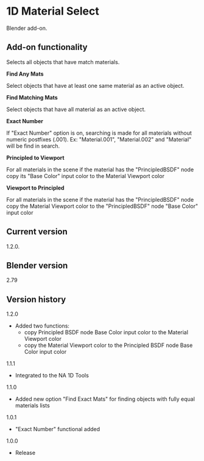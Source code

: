# 1D Material Select

Blender add-on.

Add-on functionality
-
Selects all objects that have match materials.

**Find Any Mats**

Select objects that have at least one same material as an active object.

**Find Matching Mats**

Select objects that have all material as an active object.

**Exact Number**

If "Exact Number" option is on, searching is made for all materials without numeric postfixes (.001).
Ex: "Material.001", "Material.002" and "Material" will be find in search.

**Principled to Viewport**

For all materials in the scene if the material has the "PrincipledBSDF" node copy its "Base Color" input color to the Material Viewport color

**Viewport to Principled**

For all materials in the scene if the material has the "PrincipledBSDF" node copy the Material Viewport color to the "PrincipledBSDF" node "Base Color" input color

Current version
-
1.2.0.

Blender version
-
2.79

Version history
-
1.2.0
- Added two functions:
  - copy Principled BSDF node Base Color input color to the Material Viewport color
  - copy the Material Viewport color to the Principled BSDF node Base Color input color

1.1.1
- Integrated to the NA 1D Tools

1.1.0
- Added new option "Find Exact Mats" for finding objects with fully equal materials lists

1.0.1
- "Exact Number" functional added

1.0.0
- Release
